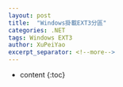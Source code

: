 ```yaml
---
layout: post
title:  "Windows掛載EXT3分區"
categories: .NET
tags: Windows EXT3
author: XuPeiYao
excerpt_separator: <!--more-->
---
```


- content
{:toc}


<!--more-->

